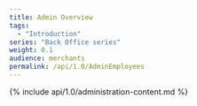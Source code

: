 ```yaml
---
title: Admin Overview
tags:
  - "Introduction"
series: "Back Office series"
weight: 0.1
audience: merchants
permalink: /api/1.0/AdminEmployees
---
```

{% include api/1.0/administration-content.md %}
